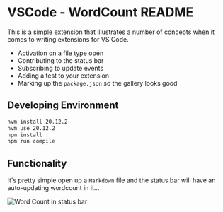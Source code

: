 # VSCode - WordCount README
 
This is a simple extension that illustrates a number of concepts when it comes to writing extensions for VS Code.  

* Activation on a file type open
* Contributing to the status bar
* Subscribing to update events
* Adding a test to your extension
* Marking up the `package.json` so the gallery looks good

## Developing Environment

```bash
nvm install 20.12.2
nvm use 20.12.2
npm install
npm run compile
```

## Functionality

It's pretty simple open up a `Markdown` file and the status bar will have an auto-updating wordcount in it...

![Word Count in status bar](images/wordcount.gif)
